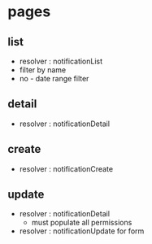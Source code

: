 # pages

## list

- resolver : notificationList
- filter by name
- no - date range filter

## detail

- resolver : notificationDetail

## create

- resolver : notificationCreate

## update

- resolver : notificationDetail
  - must populate all permissions
- resolver : notificationUpdate for form
